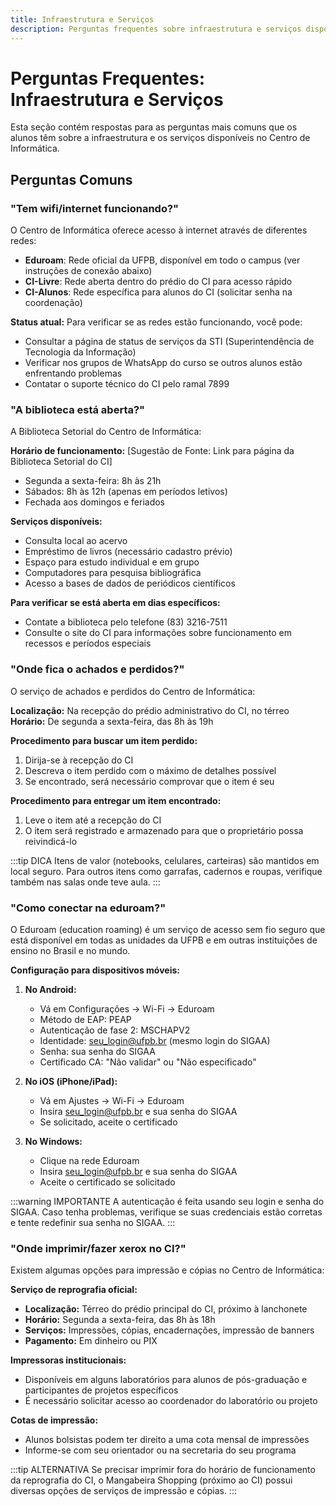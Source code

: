 ```yaml
---
title: Infraestrutura e Serviços
description: Perguntas frequentes sobre infraestrutura e serviços disponíveis no Centro de Informática
---
```


# Perguntas Frequentes: Infraestrutura e Serviços

Esta seção contém respostas para as perguntas mais comuns que os alunos têm sobre a infraestrutura e os serviços disponíveis no Centro de Informática.

## Perguntas Comuns

### "Tem wifi/internet funcionando?"

O Centro de Informática oferece acesso à internet através de diferentes redes:

- **Eduroam**: Rede oficial da UFPB, disponível em todo o campus (ver instruções de conexão abaixo)
- **CI-Livre**: Rede aberta dentro do prédio do CI para acesso rápido
- **CI-Alunos**: Rede específica para alunos do CI (solicitar senha na coordenação)

**Status atual:** Para verificar se as redes estão funcionando, você pode:
- Consultar a página de status de serviços da STI (Superintendência de Tecnologia da Informação)
- Verificar nos grupos de WhatsApp do curso se outros alunos estão enfrentando problemas
- Contatar o suporte técnico do CI pelo ramal 7899

### "A biblioteca está aberta?"

A Biblioteca Setorial do Centro de Informática:

**Horário de funcionamento:** [Sugestão de Fonte: Link para página da Biblioteca Setorial do CI]
- Segunda a sexta-feira: 8h às 21h
- Sábados: 8h às 12h (apenas em períodos letivos)
- Fechada aos domingos e feriados

**Serviços disponíveis:**
- Consulta local ao acervo
- Empréstimo de livros (necessário cadastro prévio)
- Espaço para estudo individual e em grupo
- Computadores para pesquisa bibliográfica
- Acesso a bases de dados de periódicos científicos

**Para verificar se está aberta em dias específicos:**
- Contate a biblioteca pelo telefone (83) 3216-7511
- Consulte o site do CI para informações sobre funcionamento em recessos e períodos especiais

### "Onde fica o achados e perdidos?"

O serviço de achados e perdidos do Centro de Informática:

**Localização:** Na recepção do prédio administrativo do CI, no térreo
**Horário:** De segunda a sexta-feira, das 8h às 19h

**Procedimento para buscar um item perdido:**
1. Dirija-se à recepção do CI
2. Descreva o item perdido com o máximo de detalhes possível
3. Se encontrado, será necessário comprovar que o item é seu

**Procedimento para entregar um item encontrado:**
1. Leve o item até a recepção do CI
2. O item será registrado e armazenado para que o proprietário possa reivindicá-lo

:::tip DICA
Itens de valor (notebooks, celulares, carteiras) são mantidos em local seguro. Para outros itens como garrafas, cadernos e roupas, verifique também nas salas onde teve aula.
:::

### "Como conectar na eduroam?"

O Eduroam (education roaming) é um serviço de acesso sem fio seguro que está disponível em todas as unidades da UFPB e em outras instituições de ensino no Brasil e no mundo.

**Configuração para dispositivos móveis:**

1. **No Android:**
   - Vá em Configurações → Wi-Fi → Eduroam
   - Método de EAP: PEAP
   - Autenticação de fase 2: MSCHAPV2
   - Identidade: seu_login@ufpb.br (mesmo login do SIGAA)
   - Senha: sua senha do SIGAA
   - Certificado CA: "Não validar" ou "Não especificado"

2. **No iOS (iPhone/iPad):**
   - Vá em Ajustes → Wi-Fi → Eduroam
   - Insira seu_login@ufpb.br e sua senha do SIGAA
   - Se solicitado, aceite o certificado

3. **No Windows:**
   - Clique na rede Eduroam
   - Insira seu_login@ufpb.br e sua senha do SIGAA
   - Aceite o certificado se solicitado

:::warning IMPORTANTE
A autenticação é feita usando seu login e senha do SIGAA. Caso tenha problemas, verifique se suas credenciais estão corretas e tente redefinir sua senha no SIGAA.
:::

### "Onde imprimir/fazer xerox no CI?"

Existem algumas opções para impressão e cópias no Centro de Informática:

**Serviço de reprografia oficial:**
- **Localização:** Térreo do prédio principal do CI, próximo à lanchonete
- **Horário:** Segunda a sexta-feira, das 8h às 18h
- **Serviços:** Impressões, cópias, encadernações, impressão de banners
- **Pagamento:** Em dinheiro ou PIX

**Impressoras institucionais:**
- Disponíveis em alguns laboratórios para alunos de pós-graduação e participantes de projetos específicos
- É necessário solicitar acesso ao coordenador do laboratório ou projeto

**Cotas de impressão:**
- Alunos bolsistas podem ter direito a uma cota mensal de impressões
- Informe-se com seu orientador ou na secretaria do seu programa

:::tip ALTERNATIVA
Se precisar imprimir fora do horário de funcionamento da reprografia do CI, o Mangabeira Shopping (próximo ao CI) possui diversas opções de serviços de impressão e cópias.
:::